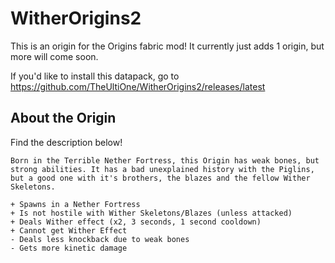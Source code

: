 # WitherOrigins2
This is an origin for the Origins fabric mod!
It currently just adds 1 origin, but more will come soon.

If you'd like to install this datapack, go to https://github.com/TheUltiOne/WitherOrigins2/releases/latest



## About the Origin
Find the description below!
```
Born in the Terrible Nether Fortress, this Origin has weak bones, but strong abilities. It has a bad unexplained history with the Piglins, but a good one with it's brothers, the blazes and the fellow Wither Skeletons.

+ Spawns in a Nether Fortress
+ Is not hostile with Wither Skeletons/Blazes (unless attacked)
+ Deals Wither effect (x2, 3 seconds, 1 second cooldown)
+ Cannot get Wither Effect
- Deals less knockback due to weak bones
- Gets more kinetic damage
```

